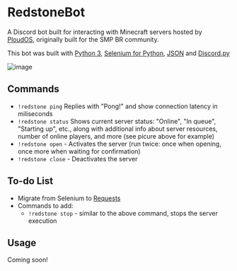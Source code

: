 # RedstoneBot

A Discord bot built for interacting with Minecraft servers hosted by [PloudOS](https://ploudos.com/), originally built for the SMP BR community.

This bot was built with [Python 3](http://python.org/), [Selenium for Python](https://selenium-python.readthedocs.io/#), [JSON](https://docs.python.org/3/library/json.html) and [Discord.py](https://github.com/Rapptz/discord.py)

![image](https://i.imgur.com/Gcsp2Oc.png)


## Commands

* `!redstone ping` Replies with "Pong!" and show connection latency in miliseconds
* `!redstone status` Shows current server status: "Online", "In queue", "Starting up", etc., along with additional info about server resources, number of online players, and more (see picure above for example)
* `!redstone open` - Activates the server (run twice: once when opening, once more when waiting for confirmation)
* `!redstone close` - Deactivates the server

## To-do List

* Migrate from Selenium to [Requests](https://requests.readthedocs.io/en/master/)
* Commands to add:
  * `!redstone stop` - similar to the above command, stops the server execution
  
## Usage

Coming soon!
